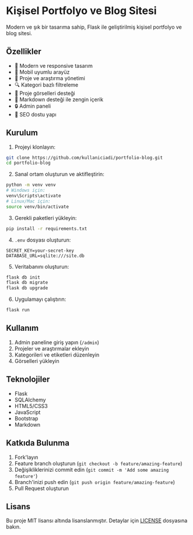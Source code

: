 # Kişisel Portfolyo ve Blog Sitesi

Modern ve şık bir tasarıma sahip, Flask ile geliştirilmiş kişisel portfolyo ve blog sitesi.

## Özellikler

- 🎨 Modern ve responsive tasarım
- 📱 Mobil uyumlu arayüz
- 📝 Proje ve araştırma yönetimi
- 🔍 Kategori bazlı filtreleme
- 📸 Proje görselleri desteği
- 📝 Markdown desteği ile zengin içerik
- 🔒 Admin paneli
- 🎯 SEO dostu yapı

## Kurulum

1. Projeyi klonlayın:
```bash
git clone https://github.com/kullaniciadi/portfolio-blog.git
cd portfolio-blog
```

2. Sanal ortam oluşturun ve aktifleştirin:
```bash
python -m venv venv
# Windows için:
venv\Scripts\activate
# Linux/Mac için:
source venv/bin/activate
```

3. Gerekli paketleri yükleyin:
```bash
pip install -r requirements.txt
```

4. `.env` dosyası oluşturun:
```env
SECRET_KEY=your-secret-key
DATABASE_URL=sqlite:///site.db
```

5. Veritabanını oluşturun:
```bash
flask db init
flask db migrate
flask db upgrade
```

6. Uygulamayı çalıştırın:
```bash
flask run
```

## Kullanım

1. Admin paneline giriş yapın (`/admin`)
2. Projeler ve araştırmalar ekleyin
3. Kategorileri ve etiketleri düzenleyin
4. Görselleri yükleyin

## Teknolojiler

- Flask
- SQLAlchemy
- HTML5/CSS3
- JavaScript
- Bootstrap
- Markdown

## Katkıda Bulunma

1. Fork'layın
2. Feature branch oluşturun (`git checkout -b feature/amazing-feature`)
3. Değişikliklerinizi commit edin (`git commit -m 'Add some amazing feature'`)
4. Branch'inizi push edin (`git push origin feature/amazing-feature`)
5. Pull Request oluşturun

## Lisans

Bu proje MIT lisansı altında lisanslanmıştır. Detaylar için [LICENSE](LICENSE) dosyasına bakın. 